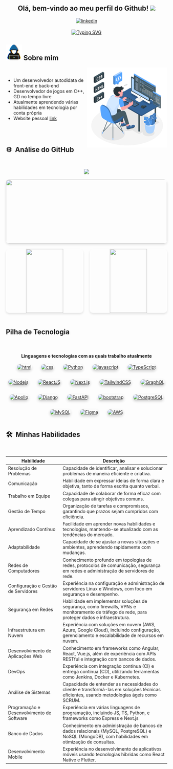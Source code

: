 <div align="center">
  <h2>
    Olá, bem-vindo ao meu perfil do Github!
    <img
      src="https://github.com/abdoachhoubi/abdoachhoubi/blob/main/gifs/Hi.gif"
      width="30"
    />
  </h2>
  <a href="https://www.linkedin.com/in/anthony-farias/" target="_blank">
    <img
      src="https://img.shields.io/badge/linkedin-%2300acee.svg?color=405DE6&style=for-the-badge&logo=linkedin&logoColor=white"
      alt="linkedin"
      style="margin-bottom: 5px;"
    />
  </a>
  <p align="center">
    <a href="https://git.io/typing-svg">
      <img
        src="https://readme-typing-svg.demolab.com?font=Fira+Code&duration=1700&pause=900&color=0EFF03&multiline=true&width=570&height=100&lines=I+love+coding+%F0%9F%92%9A+%F0%9F%92%BB;Front+end+developer+%26+Back+end+developer;Studying+about+data+science+and+cloud+computing;init+6"
        alt="Typing SVG"
      />
    </a>
  </p>
</div>

## <picture> <img src="https://github.com/0xAbdulKhalid/0xAbdulKhalid/raw/main/assets/mdImages/about_me.gif" width="50px"/></picture> **Sobre mim**
<picture>
  <img
    align="right"
    src="https://github.com/0xAbdulKhalid/0xAbdulKhalid/raw/main/assets/mdImages/programming.svg"
    width="250px"
  />
</picture>

<br />

- Um desenvolvedor autodidata de front-end e back-end
- Desenvolvedor de jogos em C++, GD no tempo livre
- Atualmente aprendendo várias habilidades em tecnologia por conta própria
- Website pessoal [link](https://anthonysfarias.vercel.app/)

<br /><br />

## ⚙️ &nbsp;Análise do GitHub

<br />
<!-- Primeiro gráfico com 100% de largura -->
<p align="center">
  <img src="https://github-profile-trophy.vercel.app/?username=anthonysfarias&row=1&column=6&theme=radical&margin-w=15&margin-h=15"/>
</p>

<!-- Segundo gráfico, ocupando toda a largura -->
<p align="center">
    <img
      width="100%"
      height="200px"
      src="http://github-profile-summary-cards.vercel.app/api/cards/profile-details?username=anthonysfarias&theme=radical"
      style="object-fit: cover; border-radius: 10px; box-shadow: 0 4px 6px rgba(0, 0, 0, 0.1);"
    />
</p>

<!-- Terceiro gráfico com flexbox para alinhamento adequado -->
<div align="center" style="display: flex; justify-content: space-between; gap: 20px;">
    <img
      width="48%"
      height="200px"
      src="https://github-readme-stats-eight-theta.vercel.app/api?username=anthonysfarias&show_icons=true&theme=radical&hide_border=true&include_all_commits=true&count_private=true"
      style="object-fit: cover; border-radius: 10px; box-shadow: 0 4px 6px rgba(0, 0, 0, 0.1);"
    />
    <img
      width="48%"
      height="200px"
      src="https://github-readme-stats.vercel.app/api/top-langs/?username=anthonysfarias&layout=compact&theme=radical&hide_border=true"
      style="object-fit: cover; border-radius: 10px; box-shadow: 0 4px 6px rgba(0, 0, 0, 0.1);"
    />
</div>
<br />


## Pilha de Tecnologia

<br />
<div align="center">
  <h4>Linguagens e tecnologias com as quais trabalho atualmente</h4>
  <div style="display: flex; flex-wrap: wrap; justify-content: center; gap: 30px;">
    <!-- HTML -->
    <a href="https://developer.mozilla.org/pt-BR/docs/Web/HTML" target="_blank">
      <img
        width="40"
        src="https://cdn.worldvectorlogo.com/logos/html-1.svg"
        alt="html"
        style="border-radius: 8px; box-shadow: 0 4px 8px rgba(0, 0, 0, 0.2);"
      />
    </a>
    <!-- CSS -->
    <a href="https://developer.mozilla.org/pt-BR/docs/Web/CSS" target="_blank">
      <img
        width="40"
        src="https://upload.wikimedia.org/wikipedia/commons/thumb/6/62/CSS3_logo.svg/512px-CSS3_logo.svg.png?20210705212817"
        alt="css"
        style="border-radius: 8px; box-shadow: 0 4px 8px rgba(0, 0, 0, 0.2);"
      />
    </a>
    <!-- Python -->
    <a href="https://www.python.org/" target="_blank">
      <img
        width="40"
        src="https://github.com/MarikIshtar007/MarikIshtar007/blob/master/images/python2.png"
        alt="Python"
        style="border-radius: 8px; box-shadow: 0 4px 8px rgba(0, 0, 0, 0.2);"
      />
    </a>
    <!-- JavaScript -->
    <a href="https://developer.mozilla.org/pt-BR/docs/Web/JavaScript" target="_blank">
      <img
        width="40"
        src="https://upload.wikimedia.org/wikipedia/commons/thumb/9/99/Unofficial_JavaScript_logo_2.svg/512px-Unofficial_JavaScript_logo_2.svg.png?20141107110902"
        alt="javascript"
        style="border-radius: 8px; box-shadow: 0 4px 8px rgba(0, 0, 0, 0.2);"
      />
    </a>
    <!-- TypeScript -->
    <a href="https://www.typescriptlang.org/" target="_blank">
      <img
        width="40"
        src="https://upload.wikimedia.org/wikipedia/commons/thumb/4/4c/Typescript_logo_2020.svg/512px-Typescript_logo_2020.svg.png?20221110153201"
        alt="TypeScript"
        style="border-radius: 8px; box-shadow: 0 4px 8px rgba(0, 0, 0, 0.2);"
      />
    </a>
    <!-- Node.js -->
    <a href="https://nodejs.org/en/" target="_blank">
      <img
        width="40"
        src="https://www.vectorlogo.zone/logos/nodejs/nodejs-icon.svg"
        alt="Nodejs"
        style="border-radius: 8px; box-shadow: 0 4px 8px rgba(0, 0, 0, 0.2);"
      />
    </a>
    <!-- ReactJS -->
    <a href="https://pt-br.reactjs.org/" target="_blank">
      <img
        width="40"
        src="https://upload.wikimedia.org/wikipedia/commons/thumb/a/a7/React-icon.svg/512px-React-icon.svg.png?20220125121207"
        alt="ReactJS"
        style="border-radius: 8px; box-shadow: 0 4px 8px rgba(0, 0, 0, 0.2);"
      />
    </a>
    <!-- Next.js -->
    <a href="https://nextjs.org/" target="_blank">
      <img
        width="40"
        src="https://img.icons8.com/?size=100&id=gwR0hbBi5JeZ&format=png&color=FFFFFF"
        alt="Next.js"
        style="border-radius: 8px; box-shadow: 0 4px 8px rgba(0, 0, 0, 0.2);"
      />
    </a>
    <!-- Tailwind CSS -->
    <a href="https://tailwindcss.com/" target="_blank">
      <img
        width="40"
        src="https://cdn.worldvectorlogo.com/logos/tailwind-css-2.svg"
        alt="TailwindCSS"
        style="border-radius: 8px; box-shadow: 0 4px 8px rgba(0, 0, 0, 0.2);"
      />
    </a>
    <!-- GraphQL -->
    <a href="https://graphql.org/" target="_blank">
      <img
        width="40"
        src="https://upload.wikimedia.org/wikipedia/commons/thumb/1/17/GraphQL_Logo.svg/512px-GraphQL_Logo.svg.png?20161105194737"
        alt="GraphQL"
        style="border-radius: 8px; box-shadow: 0 4px 8px rgba(0, 0, 0, 0.2);"
      />
    </a>
    <!-- Apollo -->
    <a href="https://www.apollographql.com/docs/apollo-server/" target="_blank">
      <img
        width="40"
        src="https://www.apollographql.com/assets/logos/apollo-symbol-regolith.svg"
        alt="Apollo"
        style="border-radius: 8px; box-shadow: 0 4px 8px rgba(0, 0, 0, 0.2);"
      />
    </a>
    <!-- Django -->
    <a href="https://www.djangoproject.com/" target="_blank">
      <img
        width="60"
        src="https://static.djangoproject.com/img/logos/django-logo-positive.svg"
        alt="Django"
        style="border-radius: 8px; box-shadow: 0 4px 8px rgba(0, 0, 0, 0.2);"
      />
    </a>
    <!-- FastAPI -->
    <a href="https://fastapi.tiangolo.com/" target="_blank">
      <img
        width="40"
        src="https://cdn.worldvectorlogo.com/logos/fastapi-1.svg"
        alt="FastAPI"
        style="border-radius: 8px; box-shadow: 0 4px 8px rgba(0, 0, 0, 0.2);"
      />
    </a>
    <!-- Bootstrap -->
    <a href="https://getbootstrap.com" target="_blank">
      <img
        width="40"
        src="https://upload.wikimedia.org/wikipedia/commons/thumb/b/b2/Bootstrap_logo.svg/512px-Bootstrap_logo.svg.png?20210507000024"
        alt="bootstrap"
        style="border-radius: 8px; box-shadow: 0 4px 8px rgba(0, 0, 0, 0.2);"
      />
    </a>
    <!-- PostgreSQL -->
    <a href="https://www.postgresql.org/" target="_blank">
      <img
        width="40"
        src="https://www.vectorlogo.zone/logos/postgresql/postgresql-icon.svg"
        alt="PostgreSQL"
        style="border-radius: 8px; box-shadow: 0 4px 8px rgba(0, 0, 0, 0.2);"
      />
    </a>
    <!-- MySQL -->
    <a href="https://www.mysql.com/" target="_blank">
      <img
        width="40"
        src="https://github.com/MarikIshtar007/MarikIshtar007/blob/master/images/sql.svg"
        alt="MySQL"
        style="border-radius: 8px; box-shadow: 0 4px 8px rgba(0, 0, 0, 0.2);"
      />
    </a>
    <!-- Figma -->
    <a href="https://www.figma.com/" target="_blank">
      <img
        width="25"
        src="https://upload.wikimedia.org/wikipedia/commons/thumb/3/33/Figma-logo.svg/400px-Figma-logo.svg.png?20190122211436"
        alt="Figma"
        style="border-radius: 8px; box-shadow: 0 4px 8px rgba(0, 0, 0, 0.2);"
      />
    </a>
    <!-- AWS -->
    <a href="https://aws.amazon.com/" target="_blank">
      <img
        width="40"
        src="https://upload.wikimedia.org/wikipedia/commons/thumb/9/93/Amazon_Web_Services_Logo.svg/512px-Amazon_Web_Services_Logo.svg.png"
        alt="AWS"
        style="border-radius: 8px; box-shadow: 0 4px 8px rgba(0, 0, 0, 0.2);"
      />
    </a>
  </div>
</div>
<br />

## 🛠️ &nbsp;Minhas Habilidades

<br />

<table align="center">
  <thead>
    <tr>
      <th><b>Habilidade</b></th>
      <th><b>Descrição</b></th>
    </tr>
  </thead>
  <tbody>
    <tr>
      <td>Resolução de Problemas</td>
      <td>Capacidade de identificar, analisar e solucionar problemas de maneira eficiente e criativa.</td>
    </tr>
    <tr>
      <td>Comunicação</td>
      <td>Habilidade em expressar ideias de forma clara e objetiva, tanto de forma escrita quanto verbal.</td>
    </tr>
    <tr>
      <td>Trabalho em Equipe</td>
      <td>Capacidade de colaborar de forma eficaz com colegas para atingir objetivos comuns.</td>
    </tr>
    <tr>
      <td>Gestão de Tempo</td>
      <td>Organização de tarefas e compromissos, garantindo que prazos sejam cumpridos com eficiência.</td>
    </tr>
    <tr>
      <td>Aprendizado Contínuo</td>
      <td>Facilidade em aprender novas habilidades e tecnologias, mantendo-se atualizado com as tendências do mercado.</td>
    </tr>
    <tr>
      <td>Adaptabilidade</td>
      <td>Capacidade de se ajustar a novas situações e ambientes, aprendendo rapidamente com mudanças.</td>
    </tr>
    <tr>
      <td>Redes de Computadores</td>
      <td>Conhecimento profundo em topologias de redes, protocolos de comunicação, segurança em redes e administração de servidores de rede.</td>
    </tr>
    <tr>
      <td>Configuração e Gestão de Servidores</td>
      <td>Experiência na configuração e administração de servidores Linux e Windows, com foco em segurança e desempenho.</td>
    </tr>
    <tr>
      <td>Segurança em Redes</td>
      <td>Habilidade em implementar soluções de segurança, como firewalls, VPNs e monitoramento de tráfego de rede, para proteger dados e infraestrutura.</td>
    </tr>
    <tr>
      <td>Infraestrutura em Nuvem</td>
      <td>Experiência com soluções em nuvem (AWS, Azure, Google Cloud), incluindo configuração, gerenciamento e escalabilidade de recursos em nuvem.</td>
    </tr>
    <tr>
      <td>Desenvolvimento de Aplicações Web</td>
      <td>Conhecimento em frameworks como Angular, React, Vue.js, além de experiência com APIs RESTful e integração com bancos de dados.</td>
    </tr>
    <tr>
      <td>DevOps</td>
      <td>Experiência com integração contínua (CI) e entrega contínua (CD), utilizando ferramentas como Jenkins, Docker e Kubernetes.</td>
    </tr>
    <tr>
      <td>Análise de Sistemas</td>
      <td>Capacidade de entender as necessidades do cliente e transformá-las em soluções técnicas eficientes, usando metodologias ágeis como SCRUM.</td>
    </tr>
    <tr>
      <td>Programação e Desenvolvimento de Software</td>
      <td>Experiência em várias linguagens de programação, incluindo JS, TS, Python, e frameworks como Express e Next.js</td>
    </tr>
    <tr>
      <td>Banco de Dados</td>
      <td>Conhecimento em administração de bancos de dados relacionais (MySQL, PostgreSQL) e NoSQL (MongoDB), com habilidades em otimização de consultas.</td>
    </tr>
    <tr>
      <td>Desenvolvimento Mobile</td>
      <td>Experiência no desenvolvimento de aplicativos móveis usando tecnologias híbridas como React Native e Flutter.</td>
    </tr>
  </tbody>
</table>

<br />



